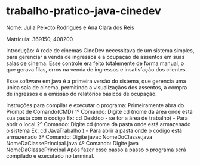 # trabalho-pratico-java-cinedev

Nome: Julia Peixoto Rodrigues e Ana Clara dos Reis 

Matricula: 369150, 408200

Introdução: 
A rede de cinemas CineDev necessitava de um sistema simples, para gerenciar a venda de ingressos e a ocupação de assentos em suas salas de cinema. Esse controle era feito totalemente de forma manual, o que gerava filas, erros na venda de ingressos e insatisfação dos clientes.

Esse software em java é a primeira versão do sistema, que gerencia uma única sala de cinema, permitindo a visualizaçãos dos assentos, a compra de ingressos e a emissão do relatórios básicos de ocupação. 

Instruções para compilar e executar o programa:
Primeiramente abra do Prompt de Comando(CMD)
1º Comando: Digite cd (nome da área onde está sua pasta com o codigo Ex: cd Desktop - se for a área de trabalho) - Para abrir o local 
2º Comando: Digite cd (nome da pasta onde está armazenado o sistema Ex: cd JavaTrabalho ) - Para abrir a pasta onde o código está armazenado 
3º Comando: Digite javac NomeDoClasse.java NomeDaClassePrincipal.java
4º Comando: Digite java NomeDaClassePrincipal
Após fazer esse passo a passo o programa será compilado e executado no terminal. 

